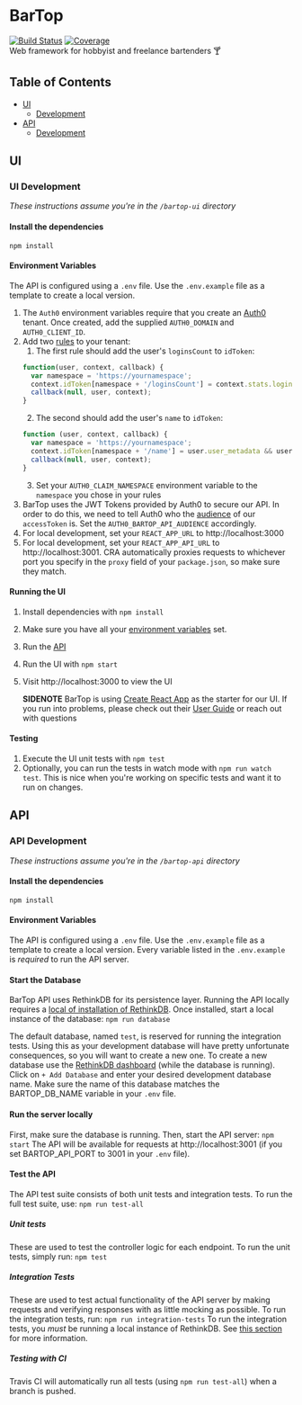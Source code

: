 # BarTop
[![Build Status](https://travis-ci.org/dpopp07/bartop.svg?branch=dev)](https://travis-ci.org/dpopp07/bartop) 
[![Coverage](https://codecov.io/gh/dpopp07/bartop/branch/dev/graph/badge.svg)](https://codecov.io/gh/dpopp07/bartop)  
Web framework for hobbyist and freelance bartenders 🍸

## Table of Contents
* [UI](#ui)
  * [Development](#ui-development)
* [API](#api)
  * [Development](#api-development)

## UI
### UI Development
*These instructions assume you're in the `/bartop-ui` directory*

#### Install the dependencies
`npm install`

#### Environment Variables
The API is configured using a `.env` file. Use the `.env.example` file as a template to create a local version.

1. The `Auth0` environment variables require that you create an [Auth0](https://auth0.com/) tenant. Once created, add the supplied `AUTH0_DOMAIN` and `AUTH0_CLIENT_ID`.
2. Add two [rules](https://auth0.com/docs/rules/current) to your tenant:
    1. The first rule should add the user's `loginsCount` to `idToken`:
    ```javascript
    function(user, context, callback) {
      var namespace = 'https://yournamespace';
      context.idToken[namespace + '/loginsCount'] = context.stats.loginsCount;
      callback(null, user, context);
    }
    ```
    2. The second should add the user's `name` to `idToken`:
    ```javascript
    function (user, context, callback) {
      var namespace = 'https://yournamespace';
      context.idToken[namespace + '/name'] = user.user_metadata && user.user_metadata.name || undefined;
      callback(null, user, context);
    }
    ```
    3. Set your `AUTH0_CLAIM_NAMESPACE` environment variable to the `namespace` you chose in your rules
3. BarTop uses the JWT Tokens provided by Auth0 to secure our API. In order to do this, we need to tell Auth0 who the [audience](https://auth0.com/docs/tokens/access-token#access-token-format) of our `accessToken` is. Set the `AUTH0_BARTOP_API_AUDIENCE` accordingly.
4. For local development, set your `REACT_APP_URL` to http://localhost:3000
5. For local development, set your `REACT_APP_API_URL` to http://localhost:3001. CRA automatically proxies requests to whichever port you specify in the `proxy` field of your `package.json`, so make sure they match.

#### Running the UI
1. Install dependencies with `npm install`
2. Make sure you have all your [environment variables](#environment-variables) set.
3. Run the [API](#api-development)
3. Run the UI with `npm start`
4. Visit http://localhost:3000 to view the UI

    **SIDENOTE** BarTop is using [Create React App](https://github.com/facebook/create-react-app) as the starter for our UI. If you run into problems, please check out their [User Guide](https://github.com/facebook/create-react-app/blob/master/packages/react-scripts/template/README.md) or reach out with questions

#### Testing
1. Execute the UI unit tests with `npm test`
2. Optionally, you can run the tests in watch mode with `npm run watch test`. This is nice when you're working on specific tests and want it to run on changes. 

## API
### API Development
*These instructions assume you're in the `/bartop-api` directory*
#### Install the dependencies
`npm install`

#### Environment Variables

The API is configured using a `.env` file. Use the `.env.example` file as a template to create a local version. Every variable listed in the `.env.example` is _required_ to run the API server.

#### Start the Database
BarTop API uses RethinkDB for its persistence layer. Running the API locally requires a [local of installation of RethinkDB](https://www.rethinkdb.com/docs/install/).
Once installed, start a local instance of the database:
`npm run database`

The default database, named `test`, is reserved for running the integration tests. Using this as your development database will have pretty unfortunate consequences, so you will want to create a new one.
To create a new database use the [RethinkDB dashboard](http://localhost:8080/#tables) (while the database is running). Click on `+ Add Database` and enter your desired development database name. Make sure the name of this database matches the BARTOP_DB_NAME variable in your `.env` file.

#### Run the server locally
First, make sure the database is running. Then, start the API server:
`npm start`
The API will be available for requests at http://localhost:3001 (if you set BARTOP_API_PORT to 3001 in your `.env` file).

#### Test the API
The API test suite consists of both unit tests and integration tests.
To run the full test suite, use:
`npm run test-all`

##### Unit tests
These are used to test the controller logic for each endpoint. To run the unit tests, simply run:
`npm test`

##### Integration Tests
These are used to test actual functionality of the API server by making requests and verifying responses with as little mocking as possible. To run the integration tests, run:
`npm run integration-tests`
To run the integration tests, you _must_ be running a local instance of RethinkDB. See [this section](#starting-the-database) for more information.

##### Testing with CI
Travis CI will automatically run all tests (using `npm run test-all`) when a branch is pushed.

